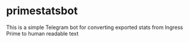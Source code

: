 # primestatsbot
This is a simple Telegram bot for converting exported stats from Ingress Prime to human readable text
